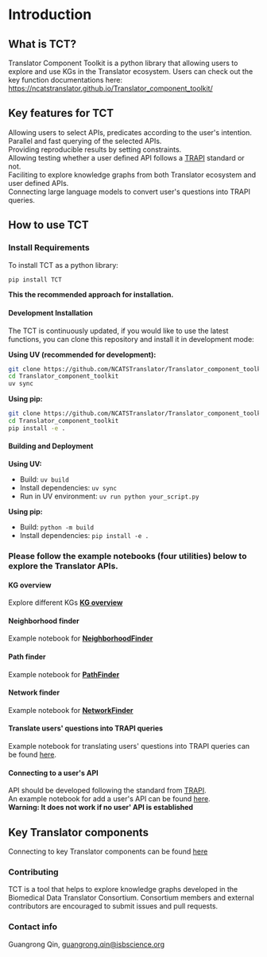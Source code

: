 Introduction
==================================

## What is TCT?
Translator Component Toolkit is a python library that allowing users to explore and use KGs in the Translator ecosystem.
Users can check out the key function documentations here: https://ncatstranslator.github.io/Translator_component_toolkit/ 

## Key features for TCT
Allowing users to select APIs, predicates according to the user's intention. <br>
Parallel and fast querying of the selected APIs.<br>
Providing reproducible results by setting constraints.<br>
Allowing testing whether a user defined API follows a [TRAPI](https://github.com/NCATSTranslator/ReasonerAPI) standard or not. <br>
Faciliting to explore knowledge graphs from both Translator ecosystem and user defined APIs.<br>
Connecting large language models to convert user's questions into TRAPI queries. <br>

## How to use TCT

### Install Requirements

To install TCT as a python library:

```bash
pip install TCT
```

**This the recommended approach for installation.**


#### Development Installation

The TCT is continuously updated, if you would like to use the latest functions, you can clone this repository and install it in development mode:

**Using UV (recommended for development):**
```bash
git clone https://github.com/NCATSTranslator/Translator_component_toolkit.git
cd Translator_component_toolkit
uv sync
```

**Using pip:**
```bash
git clone https://github.com/NCATSTranslator/Translator_component_toolkit.git
cd Translator_component_toolkit
pip install -e .
```

#### Building and Deployment

**Using UV:**
- Build: `uv build`
- Install dependencies: `uv sync`
- Run in UV environment: `uv run python your_script.py`

**Using pip:**
- Build: `python -m build`
- Install dependencies: `pip install -e .`


### Please follow the example notebooks (four utilities) below to explore the Translator APIs.

#### KG overview
Explore different KGs **[KG overview](https://github.com/gloriachin/Translator_component_toolkit/tree/main/notebooks/overview_of_KGs.ipynb)**

#### Neighborhood finder
Example notebook for **[NeighborhoodFinder](https://github.com/gloriachin/Translator_component_toolkit/tree/main/notebooks/Neighborhood_finder.ipynb)**

#### Path finder
Example notebook for **[PathFinder](https://github.com/gloriachin/Translator_component_toolkit/tree/main/notebooks/Path_finder.ipynb)**

#### Network finder
Example notebook for **[NetworkFinder](https://github.com/gloriachin/Translator_component_toolkit/tree/main/notebooks/Network_finder.ipynb)**

#### Translate users' questions into TRAPI queries
Example notebook for translating users' questions into TRAPI queries can be found [here](https://github.com/gloriachin/Translator_component_toolkit/tree/main/notebooks/Question2Query_chatGPT.ipynb). 

#### Connecting to a user's API
API should be developed following the standard from [TRAPI](https://github.com/NCATSTranslator/ReasonerAPI). <br>
An example notebook for add a user's API can be found [here](https://github.com/gloriachin/Translator_component_toolkit/tree/main/notebooks/Connecting_userAPI.ipynb).<br>
**Warning: It does not work if no user' API is established**<br>

## Key Translator components
Connecting to key Translator components can be found [here](https://github.com/gloriachin/Translator_component_toolkit/tree/main/TranslatorComponentsIntroduction.md)

### Contributing
TCT is a tool that helps to explore knowledge graphs developed in the Biomedical Data Translator Consortium. Consortium members and external contributors are encouraged to submit issues and pull requests. 

### Contact info
Guangrong Qin, guangrong.qin@isbscience.org
